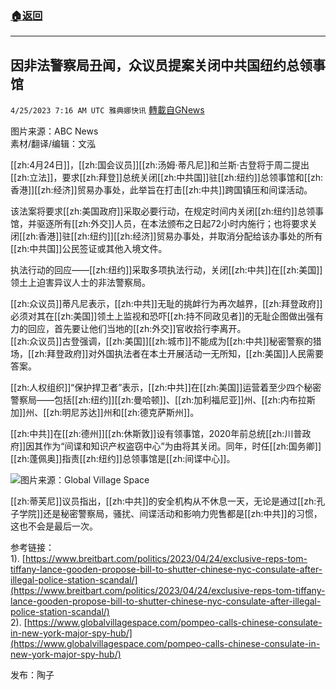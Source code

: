 ###  [:house:返回](README.md)
---


## 因非法警察局丑闻，众议员提案关闭中共国纽约总领事馆
`4/25/2023 7:16 AM UTC 雅典娜快讯` [轉載自GNews](https://gnews.org/articles/1250750)

图片来源：ABC News   
素材/翻译/编辑：文泓   

[[zh:4月24日]]，[[zh:国会议员]][[zh:汤姆·蒂凡尼]]和兰斯·古登将于周二提出[[zh:立法]]，要求[[zh:拜登]]总统关闭[[zh:中共国]]驻[[zh:纽约]]总领事馆和[[zh:香港]][[zh:经济]]贸易办事处，此举旨在打击[[zh:中共]]跨国镇压和间谍活动。  

该法案将要求[[zh:美国政府]]采取必要行动，在规定时间内关闭[[zh:纽约]]总领事馆，并驱逐所有[[zh:外交]]人员，在本法颁布之日起72小时内施行；也将要求关闭[[zh:香港]]驻[[zh:纽约]][[zh:经济]]贸易办事处，并取消分配给该办事处的所有[[zh:中共国]]公民签证或其他入境文件。  

​​​​​​​​​​​​​​​​​​​执法行动的回应——[[zh:纽约]]采取多项执法行动，关闭[[zh:中共]]在[[zh:美国]]领土上迫害异议人士的非法警察局。  

[[zh:众议员]]蒂凡尼表示，[[zh:中共]]无耻的挑衅行为再次越界，[[zh:拜登政府]]必须对其在[[zh:美国]]领土上监视和恐吓[[zh:持不同政见者]]的无耻企图做出强有力的回应，首先要让他们当地的[[zh:外交]]官收拾行李离开。  
[[zh:众议员]]古登强调，[[zh:美国]][[zh:城市]]不能成为[[zh:中共]]秘密警察的猎场，[[zh:拜登政府]]对外国执法者在本土开展活动一无所知，[[zh:美国]]人民需要答案。  

[[zh:人权组织]]“保护捍卫者”表示，[[zh:中共]]在[[zh:美国]]运营着至少四个秘密警察局——包括[[zh:纽约]][[zh:曼哈顿]]、[[zh:加利福尼亚]]州、[[zh:内布拉斯加]]州、[[zh:明尼苏达]]州和[[zh:德克萨斯州]]。    

[[zh:中共]]在[[zh:德州]][[zh:休斯敦]]设有领事馆，2020年前总统[[zh:川普政府]]因其作为“间谍和知识产权盗窃中心”为由将其关闭。同年，时任[[zh:国务卿]][[zh:蓬佩奥]]指责[[zh:纽约]]总领事馆是[[zh:间谍中心]]。  

![](https://i.imgur.com/iN3KVKR.png)图片来源：Global Village Space  

[[zh:蒂芙尼]]议员指出，[[zh:中共]]的安全机构从不休息一天，无论是通过[[zh:孔子学院]]还是秘密警察局，骚扰、间谍活动和影响力兜售都是[[zh:中共]]的习惯，这也不会是最后一次。  
  
参考链接：  
1). [https://www.breitbart.com/politics/2023/04/24/exclusive-reps-tom-tiffany-lance-gooden-propose-bill-to-shutter-chinese-nyc-consulate-after-illegal-police-station-scandal/](https://www.breitbart.com/politics/2023/04/24/exclusive-reps-tom-tiffany-lance-gooden-propose-bill-to-shutter-chinese-nyc-consulate-after-illegal-police-station-scandal/)  
2). [https://www.globalvillagespace.com/pompeo-calls-chinese-consulate-in-new-york-major-spy-hub/](https://www.globalvillagespace.com/pompeo-calls-chinese-consulate-in-new-york-major-spy-hub/)  

发布：陶子








